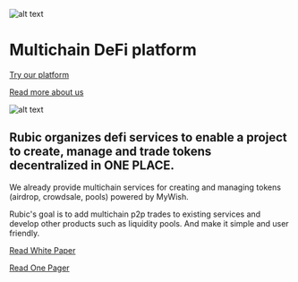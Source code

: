 ![alt text](https://github.com/Cryptorubic/rubic-frontend/blob/master/src/assets/images/rubic-logo.svg "Rubic — Multichain DeFi platform")

# Multichain DeFi platform

[Try our platform](https://rubic.exchange/)

[Read more about us](https://rubic.finance/)

![alt text](https://github.com/Cryptorubic/rubic-frontend/blob/master/docs/Banner.jpg "")

## Rubic organizes defi services to enable a project to create, manage and trade tokens decentralized in ONE PLACE.
We already provide multichain services for creating and managing tokens (airdrop, crowdsale, pools) powered by MyWish.

Rubic's goal is to add multichain p2p trades to existing services and develop other products such as liquidity pools. And make it simple and user friendly.

[Read White Paper](https://rubic.finance/assets/WhitePaper.pdf)

[Read One Pager](https://rubic.finance/assets/pdf/OnePager.pdf)

